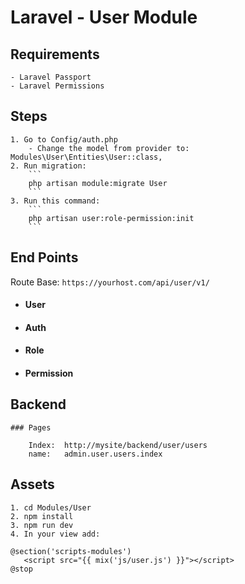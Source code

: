 # Laravel - User Module

## Requirements
    - Laravel Passport
    - Laravel Permissions

## Steps

    1. Go to Config/auth.php
        - Change the model from provider to: Modules\User\Entities\User::class,
    2. Run migration:
        ```
        php artisan module:migrate User
        ```
    3. Run this command: 
        ```
        php artisan user:role-permission:init
        ```
## End Points

Route Base: `https://yourhost.com/api/user/v1/`

* #### User

* #### Auth

* #### Role

* #### Permission

## Backend

    ### Pages
    
        Index:  http://mysite/backend/user/users
        name:   admin.user.users.index

## Assets

    1. cd Modules/User
    2. npm install
    3. npm run dev
    4. In your view add:
    
 ```    
@section('scripts-modules')
    <script src="{{ mix('js/user.js') }}"></script>
@stop
 ```



